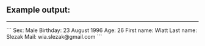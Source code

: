 ## Example output:
<hr>
```
Sex: Male
Birthday: 23 August 1996
Age: 26
First name: Wiatt
Last name: Slezak
Mail: wia.slezak@gmail.com
```
